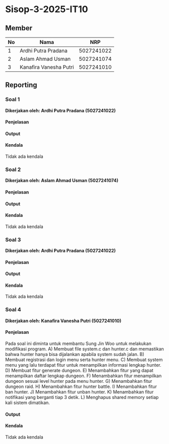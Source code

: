 # Sisop-3-2025-IT10

## Member

| No  | Nama                   | NRP        |
| --- | ---------------------- | ---------- |
| 1   | Ardhi Putra Pradana    | 5027241022 |
| 2   | Aslam Ahmad Usman      | 5027241074 |
| 3   | Kanafira Vanesha Putri | 5027241010 |

## Reporting

### Soal 1

**Dikerjakan oleh: Ardhi Putra Pradana (5027241022)**

#### Penjelasan

#### Output

#### Kendala

Tidak ada kendala

### Soal 2

**Dikerjakan oleh: Aslam Ahmad Usman (5027241074)**

#### Penjelasan

#### Output

#### Kendala

Tidak ada kendala

### Soal 3

**Dikerjakan oleh: Ardhi Putra Pradana (5027241022)**

#### Penjelasan

#### Output

#### Kendala

Tidak ada kendala

### Soal 4

**Dikerjakan oleh: Kanafira Vanesha Putri (5027241010)**

#### Penjelasan
Pada soal ini diminta untuk membantu Sung Jin Woo untuk melakukan modifikasi program.
A) Membuat file system.c dan hunter.c dan memastikan bahwa hunter hanya bisa dijalankan apabila system sudah jalan.
B) Membuat registrasi dan login menu serta hunter menu.
C) Membuat system menu yang lalu terdapat fitur untuk menampilkan informasi lengkap hunter.
D) Membuat fitur generate dungeon.
E) Menambahkan fitur yang dapat menampilkan daftar lengkap dungeon.
F) Menambahkan fitur menampilkan dungeon sesuai level hunter pada menu hunter.
G) Menambahkan fitur dungeon raid.
H) Menambahkan fitur hunter battle.
I) Menambahkan fitur ban hunter.
J) Menambahkan fitur unban hunter.
K) Menambahkan fitur notifikasi yang berganti tiap 3 detik.
L) Menghapus shared memory setiap kali sistem dimatikan.
#### Output

#### Kendala

Tidak ada kendala
